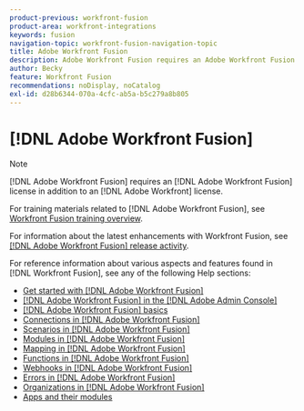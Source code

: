 ```yaml
---
product-previous: workfront-fusion
product-area: workfront-integrations
keywords: fusion
navigation-topic: workfront-fusion-navigation-topic
title: Adobe Workfront Fusion
description: Adobe Workfront Fusion requires an Adobe Workfront Fusion license in addition to an Adobe Workfront license.
author: Becky
feature: Workfront Fusion
recommendations: noDisplay, noCatalog
exl-id: d28b6344-070a-4cfc-ab5a-b5c279a8b805
---
```

# [!DNL Adobe Workfront Fusion]

>[!NOTE]
>
>[!DNL Adobe Workfront Fusion] requires an [!DNL Adobe Workfront Fusion] license in addition to an [!DNL Adobe Workfront] license.

For training materials related to [!DNL Adobe Workfront Fusion], see [Workfront Fusion training overview](https://experienceleague.adobe.com/docs/workfront-learn/tutorials-workfront/fusion/welcome-to-workfront-fusion/workfront-fusion-overview.html).

For information about the latest enhancements with Workfront Fusion, see [[!DNL Adobe Workfront Fusion] release activity](../product-announcements/product-releases/fusion-release-activity/fusion-release-activity.md).

For reference information about various aspects and features found in [!DNL Workfront Fusion], see any of the following Help sections:

* [Get started with [!DNL Adobe Workfront Fusion]](../workfront-fusion/get-started/get-started.md) 
* [[!DNL Adobe Workfront Fusion] in the [!DNL Adobe Admin Console]](../workfront-fusion/fusion-in-admin-console/fusion-in-admin-console.md)
* [[!DNL Adobe Workfront Fusion] basics](../workfront-fusion/workfront-fusion-basics/workfront-fusion-basics.md)
* [Connections in [!DNL Adobe Workfront Fusion]](../workfront-fusion/connections/connections.md) 
* [Scenarios in [!DNL Adobe Workfront Fusion]](../workfront-fusion/scenarios/scenarios.md) 
* [Modules in [!DNL Adobe Workfront Fusion]](../workfront-fusion/modules/modules.md) 
* [Mapping in [!DNL Adobe Workfront Fusion]](../workfront-fusion/mapping/mapping.md) 
* [Functions in [!DNL Adobe Workfront Fusion]](../workfront-fusion/functions/functions.md) 
* [Webhooks in [!DNL Adobe Workfront Fusion]](../workfront-fusion/webhooks/webhooks.md) 
* [Errors in [!DNL Adobe Workfront Fusion]](../workfront-fusion/errors/errors.md) 
* [Organizations in [!DNL Adobe Workfront Fusion]](../workfront-fusion/organizations/organizations.md) 
* [Apps and their modules](../workfront-fusion/apps-and-their-modules/apps-and-their-modules.md)
